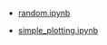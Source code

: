 * [random.ipynb](http://nbviewer.ipython.org/github/phaustin/e582/blob/master/notebooks/random.ipynb)

* [simple_plotting.ipynb](http://nbviewer.ipython.org/github/phaustin/e582/blob/master/notebooks/simple_plotting.ipynb)  

  
